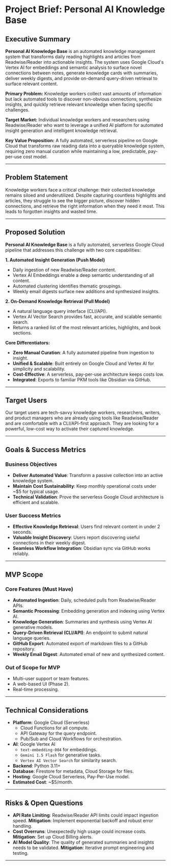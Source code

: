 # Project Brief: Personal AI Knowledge Base

## Executive Summary

**Personal AI Knowledge Base** is an automated knowledge management system that transforms daily reading highlights and articles from Readwise/Reader into actionable insights. The system uses Google Cloud's Vertex AI for embeddings and semantic analysis to surface novel connections between notes, generate knowledge cards with summaries, deliver weekly digests, and provide on-demand query-driven retrieval to surface relevant content.

**Primary Problem:** Knowledge workers collect vast amounts of information but lack automated tools to discover non-obvious connections, synthesize insights, and quickly retrieve relevant knowledge when facing specific challenges.

**Target Market:** Individual knowledge workers and researchers using Readwise/Reader who want to leverage a unified AI platform for automated insight generation and intelligent knowledge retrieval.

**Key Value Proposition:** A fully automated, serverless pipeline on Google Cloud that transforms raw reading data into a queryable knowledge system, requiring zero manual curation while maintaining a low, predictable, pay-per-use cost model.

---

## Problem Statement

Knowledge workers face a critical challenge: their collected knowledge remains siloed and underutilized. Despite capturing countless highlights and articles, they struggle to see the bigger picture, discover hidden connections, and retrieve the right information when they need it most. This leads to forgotten insights and wasted time.

---

## Proposed Solution

**Personal AI Knowledge Base** is a fully automated, serverless Google Cloud pipeline that addresses this challenge with two core capabilities:

**1. Automated Insight Generation (Push Model)**
- Daily ingestion of new Readwise/Reader content.
- Vertex AI Embeddings enable a deep semantic understanding of all content.
- Automated clustering identifies thematic groupings.
- Weekly email digests surface new additions and synthesized insights.

**2. On-Demand Knowledge Retrieval (Pull Model)**
- A natural language query interface (CLI/API).
- Vertex AI Vector Search provides fast, accurate, and scalable semantic search.
- Returns a ranked list of the most relevant articles, highlights, and book sections.

**Core Differentiators:**
- **Zero Manual Curation**: A fully automated pipeline from ingestion to insight.
- **Unified & Scalable**: Built entirely on Google Cloud and Vertex AI for simplicity and scalability.
- **Cost-Effective**: A serverless, pay-per-use architecture keeps costs low.
- **Integrated**: Exports to familiar PKM tools like Obsidian via GitHub.

---

## Target Users

Our target users are tech-savvy knowledge workers, researchers, writers, and product managers who are already using tools like Readwise/Reader and are comfortable with a CLI/API-first approach. They are looking for a powerful, low-cost way to activate their captured knowledge.

---

## Goals & Success Metrics

### Business Objectives
- **Deliver Automated Value**: Transform a passive collection into an active knowledge system.
- **Maintain Cost Sustainability**: Keep monthly operational costs under ~$5 for typical usage.
- **Technical Validation**: Prove the serverless Google Cloud architecture is efficient and scalable.

### User Success Metrics
- **Effective Knowledge Retrieval**: Users find relevant content in under 2 seconds.
- **Valuable Insight Discovery**: Users report discovering useful connections in their weekly digest.
- **Seamless Workflow Integration**: Obsidian sync via GitHub works reliably.

---

## MVP Scope

### Core Features (Must Have)

- **Automated Ingestion**: Daily, scheduled pulls from Readwise/Reader APIs.
- **Semantic Processing**: Embedding generation and indexing using Vertex AI.
- **Knowledge Generation**: Summaries and synthesis using Vertex AI generative models.
- **Query-Driven Retrieval (CLI/API)**: An endpoint to submit natural language queries.
- **GitHub Export**: Automated export of markdown files to a GitHub repository.
- **Weekly Email Digest**: Automated email of new and synthesized content.

### Out of Scope for MVP

- Multi-user support or team features.
- A web-based UI (Phase 2).
- Real-time processing.

---

## Technical Considerations

- **Platform**: Google Cloud (Serverless)
  - Cloud Functions for all compute.
  - API Gateway for the query endpoint.
  - Pub/Sub and Cloud Workflows for orchestration.
- **AI**: Google Vertex AI
  - `text-embedding-004` for embeddings.
  - `Gemini 1.5 Flash` for generative tasks.
  - `Vertex AI Vector Search` for similarity search.
- **Backend**: Python 3.11+
- **Database**: Firestore for metadata, Cloud Storage for files.
- **Hosting**: Google Cloud Serverless, Pay-Per-Use model.
- **Estimated Cost**: ~$5/month.

---

## Risks & Open Questions

- **API Rate Limiting**: Readwise/Reader API limits could impact ingestion speed. **Mitigation**: Implement exponential backoff and robust error handling.
- **Cost Overruns**: Unexpectedly high usage could increase costs. **Mitigation**: Set up Cloud Billing alerts.
- **AI Model Quality**: The quality of generated summaries and insights needs to be validated. **Mitigation**: Iterative prompt engineering and testing.

---